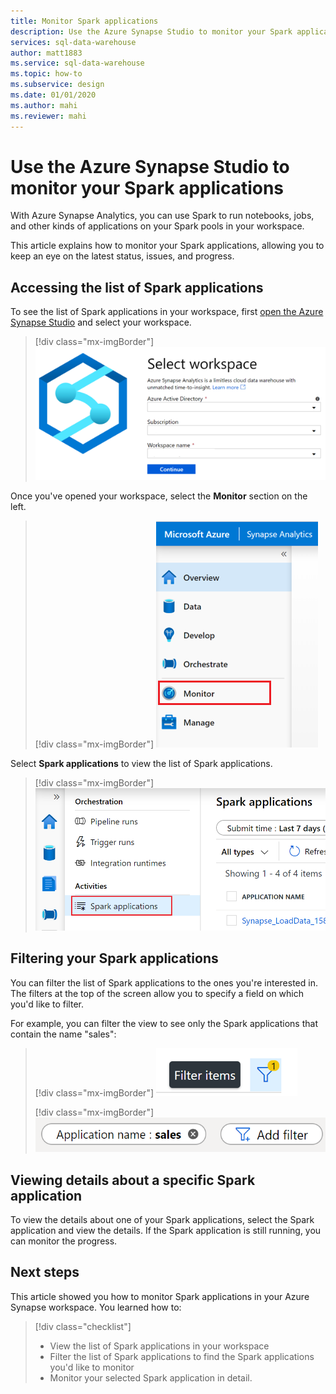 ```yaml
---
title: Monitor Spark applications
description: Use the Azure Synapse Studio to monitor your Spark applications.
services: sql-data-warehouse 
author: matt1883
ms.service: sql-data-warehouse
ms.topic: how-to
ms.subservice: design
ms.date: 01/01/2020
ms.author: mahi
ms.reviewer: mahi
---
```


# Use the Azure Synapse Studio to monitor your Spark applications

With Azure Synapse Analytics, you can use Spark to run notebooks, jobs, and other kinds of applications on your Spark pools in your workspace.

This article explains how to monitor your Spark applications, allowing you to keep an eye on the latest status, issues, and progress.

## Accessing the list of Spark applications

To see the list of Spark applications in your workspace, first [open the Azure Synapse Studio](https://web.azuresynapse.net/) and select your workspace.

  > [!div class="mx-imgBorder"]
  > ![Log in to workspace](./media/common/login-workspace.png)

Once you've opened your workspace, select the **Monitor** section on the left.

  > [!div class="mx-imgBorder"]
  > ![Select Monitor hub](./media/common/left-nav.png)

Select **Spark applications** to view the list of Spark applications.

  > [!div class="mx-imgBorder"]
  > ![Select Spark applications](./media/how-to-monitor-spark-applications/monitor-hub-nav-sparkapplications.png)

## Filtering your Spark applications

You can filter the list of Spark applications to the ones you're interested in. The filters at the top of the screen allow you to specify a field on which you'd like to filter.

For example, you can filter the view to see only the Spark applications that contain the name "sales":

  > [!div class="mx-imgBorder"]
  > ![Filter button](./media/common/filter-button.png)
  >
  > [!div class="mx-imgBorder"]
  > ![Sample filter](./media/how-to-monitor-spark-applications/filter-example.png)

## Viewing details about a specific Spark application

To view the details about one of your Spark applications, select the Spark application and view the details. If the Spark application is still running, you can monitor the progress.
  
## Next steps

This article showed you how to monitor Spark applications in your Azure Synapse workspace. You learned how to:

> [!div class="checklist"]
> * View the list of Spark applications in your workspace
> * Filter the list of Spark applications to find the Spark applications you'd like to monitor
> * Monitor your selected Spark application in detail.
